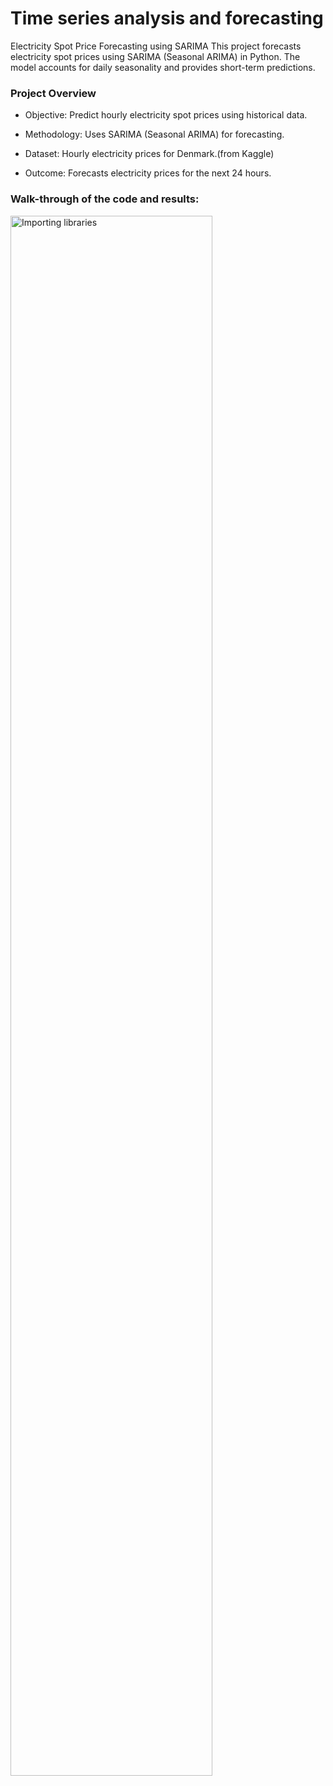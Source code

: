 <h1>Time series analysis and forecasting</h1>

Electricity Spot Price Forecasting using SARIMA
This project forecasts electricity spot prices using SARIMA (Seasonal ARIMA) in Python. The model accounts for daily seasonality and provides short-term predictions.

<h3>Project Overview</h3>

- Objective: Predict hourly electricity spot prices using historical data.

- Methodology: Uses SARIMA (Seasonal ARIMA) for forecasting.

- Dataset: Hourly electricity prices for Denmark.(from Kaggle)

- Outcome: Forecasts electricity prices for the next 24 hours.
  
<h3>Walk-through of the code and results:</h3>

<img src="https://imgur.com/a/2LlncOj" height="80%" width="80%" alt="Importing libraries"/>
<br />

